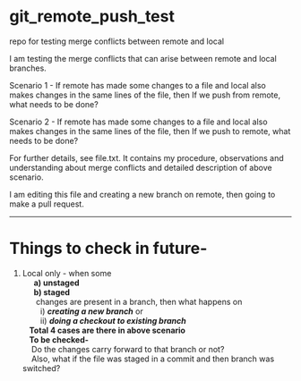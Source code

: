 # git_remote_push_test
repo for testing merge conflicts between remote and local

I am testing the merge conflicts that can arise between remote and local branches.

Scenario 1 - If remote has made some changes to a file and local also makes changes in the same lines of the file, then
If we push from remote, what needs to be done?

Scenario 2 - If remote has made some changes to a file and local also makes changes in the same lines of the file, then
If we push to remote, what needs to be done?

For further details, see file.txt. It contains my procedure, observations and understanding about merge conflicts and detailed description of above scenario.

I am editing this file and creating a new branch on remote, then going to make a pull request.
***
# Things to check in future-
1. Local only - when some  
&nbsp;&nbsp;&nbsp;&nbsp;&nbsp;**a) unstaged** \
&nbsp;&nbsp;&nbsp;&nbsp;&nbsp;**b) staged** \
&nbsp;&nbsp;&nbsp;&nbsp;&nbsp;&nbsp;changes are present in a branch, then what happens on  
&nbsp;&nbsp;&nbsp;&nbsp;&nbsp;&nbsp;&nbsp;&nbsp;i) **_creating a new branch_** or  
&nbsp;&nbsp;&nbsp;&nbsp;&nbsp;&nbsp;&nbsp;&nbsp;ii) **_doing a checkout to existing branch_**  
&nbsp;&nbsp;&nbsp;**Total 4 cases are there in above scenario**  
&nbsp;&nbsp;&nbsp;**To be checked-**  
&nbsp;&nbsp;&nbsp;&nbsp;Do the changes carry forward to that branch or not?  
&nbsp;&nbsp;&nbsp;&nbsp;Also, what if the file was staged in a commit and then branch was switched?               
